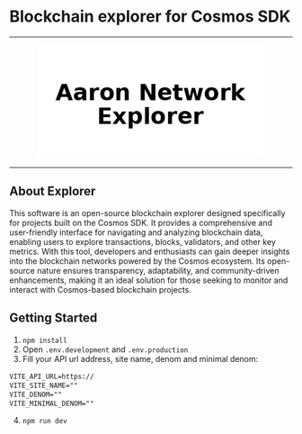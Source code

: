 # Blockchain explorer for Cosmos SDK

---

<p align="center"><a href="https://explorer.aaronetwork.xyz" target="_blank"><img src="https://raw.githubusercontent.com/aaronetwork/logo/main/aaron_network_explorer_logo.png" width="400" alt="Explorer Logo"></a></p>

---

## About Explorer

This software is an open-source blockchain explorer designed specifically for projects built on the Cosmos SDK. It provides a comprehensive and user-friendly interface for navigating and analyzing blockchain data, enabling users to explore transactions, blocks, validators, and other key metrics. With this tool, developers and enthusiasts can gain deeper insights into the blockchain networks powered by the Cosmos ecosystem. Its open-source nature ensures transparency, adaptability, and community-driven enhancements, making it an ideal solution for those seeking to monitor and interact with Cosmos-based blockchain projects.

## Getting Started

1. `npm install`
2. Open `.env.development` and `.env.production`
3. Fill your API url address, site name, denom and minimal denom:
```text
VITE_API_URL=https://
VITE_SITE_NAME=""
VITE_DENOM=""
VITE_MINIMAL_DENOM=""
```
4. `npm run dev`
